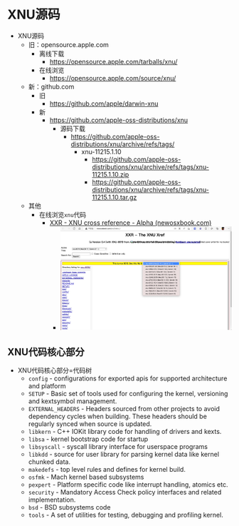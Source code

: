 # XNU源码

* XNU源码
  * 旧：opensource.apple.com
    * 离线下载
      * https://opensource.apple.com/tarballs/xnu/
    * 在线浏览
      * https://opensource.apple.com/source/xnu/
  * 新：github.com
    * 旧
      * https://github.com/apple/darwin-xnu
    * 新
      * https://github.com/apple-oss-distributions/xnu
        * 源码下载
          * https://github.com/apple-oss-distributions/xnu/archive/refs/tags/
            * xnu-11215.1.10
              * https://github.com/apple-oss-distributions/xnu/archive/refs/tags/xnu-11215.1.10.zip
              * https://github.com/apple-oss-distributions/xnu/archive/refs/tags/xnu-11215.1.10.tar.gz
  * 其他
    * 在线浏览`xnu`代码
      * [XXR - XNU cross reference - Alpha (newosxbook.com)](http://newosxbook.com/xxr/index.jl)
        * ![xnu_code_online_view](../assets/img/xnu_code_online_view.jpg)

## XNU代码核心部分

* XNU代码核心部分=代码树
  * `config` - configurations for exported apis for supported architecture and platform
  * `SETUP` - Basic set of tools used for configuring the kernel, versioning and kextsymbol management.
  * `EXTERNAL_HEADERS` - Headers sourced from other projects to avoid dependency cycles when building. These headers should be regularly synced when source is updated.
  * `libkern` - C++ IOKit library code for handling of drivers and kexts.
  * `libsa` - kernel bootstrap code for startup
  * `libsyscall` - syscall library interface for userspace programs
  * `libkdd` - source for user library for parsing kernel data like kernel chunked data.
  * `makedefs` - top level rules and defines for kernel build.
  * `osfmk` - Mach kernel based subsystems
  * `pexpert` - Platform specific code like interrupt handling, atomics etc.
  * `security` - Mandatory Access Check policy interfaces and related implementation.
  * `bsd` - BSD subsystems code
  * `tools` - A set of utilities for testing, debugging and profiling kernel.
